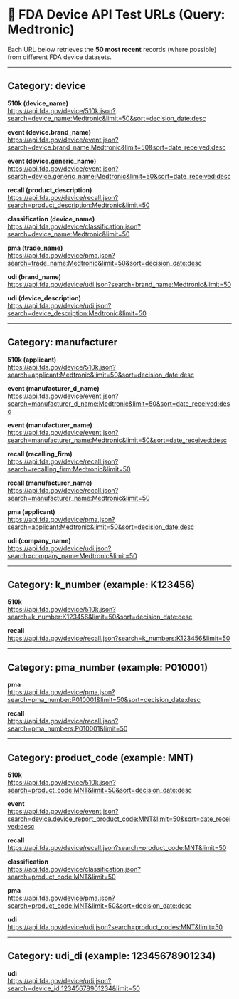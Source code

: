 # 🔎 FDA Device API Test URLs (Query: Medtronic)

Each URL below retrieves the **50 most recent** records (where possible) from different FDA device datasets.

---

## Category: device

**510k (device_name)**  
https://api.fda.gov/device/510k.json?search=device_name:Medtronic&limit=50&sort=decision_date:desc

**event (device.brand_name)**  
https://api.fda.gov/device/event.json?search=device.brand_name:Medtronic&limit=50&sort=date_received:desc

**event (device.generic_name)**  
https://api.fda.gov/device/event.json?search=device.generic_name:Medtronic&limit=50&sort=date_received:desc

**recall (product_description)**  
https://api.fda.gov/device/recall.json?search=product_description:Medtronic&limit=50

**classification (device_name)**  
https://api.fda.gov/device/classification.json?search=device_name:Medtronic&limit=50

**pma (trade_name)**  
https://api.fda.gov/device/pma.json?search=trade_name:Medtronic&limit=50&sort=decision_date:desc

**udi (brand_name)**  
https://api.fda.gov/device/udi.json?search=brand_name:Medtronic&limit=50

**udi (device_description)**  
https://api.fda.gov/device/udi.json?search=device_description:Medtronic&limit=50

---

## Category: manufacturer

**510k (applicant)**  
https://api.fda.gov/device/510k.json?search=applicant:Medtronic&limit=50&sort=decision_date:desc

**event (manufacturer_d_name)**  
https://api.fda.gov/device/event.json?search=manufacturer_d_name:Medtronic&limit=50&sort=date_received:desc

**event (manufacturer_name)**  
https://api.fda.gov/device/event.json?search=manufacturer_name:Medtronic&limit=50&sort=date_received:desc

**recall (recalling_firm)**  
https://api.fda.gov/device/recall.json?search=recalling_firm:Medtronic&limit=50

**recall (manufacturer_name)**  
https://api.fda.gov/device/recall.json?search=manufacturer_name:Medtronic&limit=50

**pma (applicant)**  
https://api.fda.gov/device/pma.json?search=applicant:Medtronic&limit=50&sort=decision_date:desc

**udi (company_name)**  
https://api.fda.gov/device/udi.json?search=company_name:Medtronic&limit=50

---

## Category: k_number (example: K123456)

**510k**  
https://api.fda.gov/device/510k.json?search=k_number:K123456&limit=50&sort=decision_date:desc

**recall**  
https://api.fda.gov/device/recall.json?search=k_numbers:K123456&limit=50

---

## Category: pma_number (example: P010001)

**pma**  
https://api.fda.gov/device/pma.json?search=pma_number:P010001&limit=50&sort=decision_date:desc

**recall**  
https://api.fda.gov/device/recall.json?search=pma_numbers:P010001&limit=50

---

## Category: product_code (example: MNT)

**510k**  
https://api.fda.gov/device/510k.json?search=product_code:MNT&limit=50&sort=decision_date:desc

**event**  
https://api.fda.gov/device/event.json?search=device.device_report_product_code:MNT&limit=50&sort=date_received:desc

**recall**  
https://api.fda.gov/device/recall.json?search=product_code:MNT&limit=50

**classification**  
https://api.fda.gov/device/classification.json?search=product_code:MNT&limit=50

**pma**  
https://api.fda.gov/device/pma.json?search=product_code:MNT&limit=50&sort=decision_date:desc

**udi**  
https://api.fda.gov/device/udi.json?search=product_codes:MNT&limit=50

---

## Category: udi_di (example: 12345678901234)

**udi**  
https://api.fda.gov/device/udi.json?search=device_id:12345678901234&limit=50